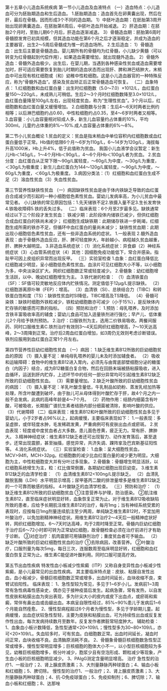 第十五章小儿造血系统疾病
第一节小儿造血及血液特点
（一）造血特点：小儿造血可分为胚胎期造血和生后造血。
1.胚胎期造血：造血首先在卵黄囊出现，然后在肝，最后在骨髓。因而形成3个不同的造血期。
1）中胚叶造血期：在胚胎第3周开始出现卵黄囊造血，在胚胎第6周后，中胚叶造血开始减退。
2）肝造血期：在胚胎2个月时，至胎儿期6个月后，肝造血逐渐减退。
3）骨髓造血期：胚胎第6周时骨髓腔发育已初具规模，但其造血功能在第6个月之后才逐渐稳定，并成为造血的主要器官，出生2～5周后骨髓成为惟一的造血场所。
2.生后造血：
1）骨髓造血：出生后主要是骨髓造血。婴儿期所有的骨髓均为红骨髓，小儿缺少黄髓（可以转变为红骨髓起到代偿作用），如果造血需要增加，就出现髓外造血。
2）骨髓外造血：骨髓外造血极少。出生后，在婴儿期，当遇到各种感染性贫血或造血需要增加时，肝可适应需要恢复到胎儿时期的造血状态而出现肝、脾和淋巴结肿大，末梢血中可出现有核红细胞或（和）幼稚中性粒细胞。这是小儿造血器官的一种特殊反应，称为“骨髓外造血”。感染及贫血矫正后正常骨髓造血可恢复。
（二）血象特点：
1.红细胞数和血红蛋白量：出生时红细胞数（5.0～7.0）×1012/L，血红蛋白量150～220g/L，未成熟儿可稍低。生后2～3个月时红细胞数降至3.0×1012/L，血红蛋白量降至100g/L左右，出现轻度贫血，称为“生理性贫血”。3个月以后，红细胞数和血红蛋白量又缓慢增加。
2.白细胞数与分类：生后4～6天时两者比例约相等；以后淋巴细胞约占0.60，中性粒细胞约占0.35，至4～6岁时两者又相等。
3.血容量：小儿血容量相对较成人多，新生儿血容量约占体重的10%，平均300ml。儿童约占体重的8%～10%.成人血容量占体重的6%～8%。

第二节小儿贫血概论
1.贫血的定义：贫血是指末梢血中单位容积内红细胞数或血红蛋白量低于正常。Hb值的低限6个月～6岁为110g/L，6～14岁为120g/L，海拔每升高1000米，Hb上升4%，低于此值称为贫血。
我国小儿血液学会议暂定：新生儿Hb＜145g/L，1～4个月Hb＜90g/L，4～6个月Hb＜100g/L者为贫血。
2.贫血分度：血红蛋白从正常下限～90g/L属轻度，～60g/L为中度，～30g/L为重度，＜30g/L为极重度；新生儿血红蛋白为144～120g/L属轻度，～90g/L为中度，～60g/L为重度，＜60g/L为极重度。
3.病因分类法：（1）红细胞和血红蛋白生成不足（2）溶血性贫血（3）失血性贫血。

第三节营养性缺铁性贫血
（一）病因缺铁性贫血是由于体内铁缺乏导致的血红蛋白合成减少而引起的一种小细胞低色素性贫血。婴幼儿发病率高，为小儿贫血中最常见者。
小儿缺铁的常见原因包括：1.先天储铁不足2.铁摄入量不足3.生长发育快4.铁吸收障碍5.铁的丢失过多。
（二）临床表现：6个月至2岁最多见。缺铁通常经过以下三个阶段才发生贫血：
铁减少期：此阶段体内储铁已减少，但供红细胞合成血红蛋白的铁尚未减少；
红细胞生成缺铁期：此期储存铁进一步耗竭，红细胞生成所需的铁亦不足，但循环中血红蛋白的量尚未减少；
缺铁性贫血期：此期出现小细胞低色素性贫血，还有一些非造血系统的症状。
1.一般表现
2.髓外造血表现：由于骨髓外造血反应，肝、脾可轻度肿大，年龄越小、病程越久贫血越重，肝、脾肿大越明显。
3.非造血系统症状：（1）消化系统症状：异食癖（2）神经系统症状（3）心血管系统症状（4）其他：因细胞免疫功能低下，常合并感染。指趾甲可因上皮组织异常而出现反甲。
（三）实验室检查
1.血象：血红蛋白降低比红细胞减少明显，呈小细胞低色素性贫血。血涂片可见红细胞大小不等，以小细胞为多，中央淡染区扩大。网织红细胞数正常或轻度减少。
2.骨髓象：幼红细胞增生活跃，以中、晚幼红细胞增生为主。
3.铁代谢的检查：
（1）血清铁蛋白（SF）：SF值可较灵敏地反应体内贮铁情况。测定值低于12μg/L提示缺铁。
（2）红细胞游离原卟啉（FEP）：增高。
（3）血清铁（SI）、总铁结合力（TIBC）和转铁蛋白饱和度（TS）：缺铁性贫血时SI降低，TIBC增高及TS降低。
（4）骨髓可染铁：缺铁时细胞外铁粒减少，铁粒幼细胞数亦可减少（小于15%），是反映体内贮存铁的敏感而可靠的指标。
（四）预防和治疗：
1.预防：母乳喂养，及时添加含铁丰富吸收率高的辅食；婴幼儿食品可加入适量铁剂进行强化；早产儿、低体重儿2个月给予铁剂预防。
2.治疗：口服铁剂为主，选用二价铁易吸收。两餐间服药、同时口服维生素C.铁剂治疗有效则3～4天后网织红细胞增高，7～10天达高峰，2～3周降到正常。治疗后2周血红蛋白增加，如3周仍无效则考虑诊断错误。铁剂应服用到血红蛋白正常1个月左右。

第四节营养性巨幼红细胞性贫血
（一）病因：
1.缺乏维生素B12所致的巨幼细胞贫血的原因
（1）摄入量不足：单纯母乳喂养的婴儿未及时添加辅食者。
（2）吸收和运输障碍：食物中的维生素B12进入胃内，必须先与由胃底部壁细胞分泌的糖蛋白（内因子）结合，成为B12糖蛋白复合物，然后在回肠末端被肠粘膜吸收，进入血循环，运送到肝内贮存，上述环节中的任何一部分异常均可引起维生素B12缺乏所致的巨幼细胞性贫血。
（3）需要量增加。
2.缺乏叶酸所致的巨幼细胞性贫血的病因：
（1）摄入量不足：羊乳叶酸含量低，牛乳制品如奶粉、蒸发乳经加热等处理，所含叶酸遭到破坏，由于胎儿可从母体得到叶酸贮存于肝，故4个月之内一般不会发病，此病的高峰年龄是4～7个月。
（2）药物作用：结肠内细菌含有叶酸，可被吸收，长期服广谱抗生素者结肠内部分细菌被清除，影响叶酸的供应。
（3）代谢障碍
（二）临床表现：维生素B12和叶酸所致的巨幼细胞性贫血多见于婴幼儿，小于2岁者占96%以上，起病缓慢，主要临床表现如下：
1.一般表现：多呈虚胖，或伴轻度水肿，毛发稀疏发黄，严重病例可有皮肤出血点或瘀斑。
2.贫血表现：轻度或中度贫血者占大多数。患儿面色苍黄，疲乏无力。常有肝、脾肿大。
3.精神神经症状：维生素B12缺乏者还可出现智力、动作发育落后，甚至退步。还常出现震颤，甚至抽搐，感觉异常，共济失调、踝阵挛及巴宾斯基征阳性等。
4.消化系统症状。
（三）实验室检查：
1.血象：呈大细胞性贫血，MCV>94fl，MCH>32pg。红细胞数的减少比血红蛋白量的减少更为明显。大细胞为主，中性粒细胞变大并有分叶过多现象。
2.骨髓象：骨髓增生明显活跃，以红细胞系统增生为主，粒：红比值常倒置，各期幼红细胞出现巨幼变。
3.维生素B12缺乏的血清学检查：
（1）血清维生素B12<100ng/L提示缺乏。
（2）血清乳酸脱氢酶（LDH）水平明显示增高；尿甲基丙二酸的排泄量增多是维生素B12缺乏的一个可靠而敏感的指标。
4.叶酸缺乏的血清学检查。
（三）预防和治疗：
（1）缺乏维生素B12所致的巨幼细胞贫血
①注意营养与护理，防治感染。
②肌注维生素B12，直至临床症状明显好转，血象恢复正常为止。对于维生素B12吸收缺陷所致的患者，应给予长期肌注维生素B12的治疗，每月1mg；当有神经系统受累的表现时，应按每日1mg剂量连续肌注至少两周，单纯缺乏维生素B12时，不宜加用叶酸治疗，以免加剧精神神经症状。用维生素B12治疗2～4天后一般精神症状好转，网织红细胞增加，6～7天时达高峰，均于2周时降至正常。骨髓内巨幼红细胞于治疗后6～72小时即可转为正常幼红细胞，故骨髓检查必须在治疗前进行才有助于诊断。
③对症治疗：肌肉震颤可用镇静剂治疗；重度贫血者可予输血。
（2）缺乏叶酸所致的巨幼红细胞性贫血的治疗
①去除病因，改善营养。
②叶酸治疗，口服剂量为每次5mg，每日三次，连服数周至临床明显好转，红细胞和血红蛋白恢复正常为止。维生素C能促进叶酸利用。同时口服可提高疗效。

第五节出血性疾病
特发性血小板减少性紫癜（ITP）又称自身变异性血小板减少性紫癜，是小儿最常见的出血性疾病。
其主要临床特点是：皮肤、粘膜自发性出血，血小板减少，骨髓巨核细胞数正常或增多，出血时间延长，血块收缩不良，束臂试验阳性。
临床表现：
1、急性型较为常见，多见于1~6岁小儿。发病前1~3周常有急性病毒性感染史，偶亦见于接种疫苗后发生。起病急骤，常有发热，以自发性皮肤和粘膜出血为突出表现，多为针尖大小的皮内或皮下出血点，或瘀斑和紫癜，常伴有鼻出血或齿龈出血。本病呈自限性经过，85%~90%患儿于发病后1~6个月能自然痊愈。
2、慢性型病程超过6个月者为慢性型，多见于学龄期儿童。起病缓慢，出血症状较急性型轻，主要为皮肤和粘膜出血，可为持续性出血或反复发作性出血，每次发病持续数月至数年。反复发作者脾脏常轻度肿大。
辅助检查：
1、血象血小板计数降低，急性型通常<20×109/L；慢性型多为30~80×109/L，亦可<20×109/L。失血较多时，可有贫血。白细胞数正常。出血时间延长，凝血时间正常，血块收缩不良。血清酶原消耗不良。
2、骨髓象骨髓巨核细胞数急性型正常或增多，慢性型常明显增多；巨核细胞的胞体大小不一，以小型巨核细胞较为多见，幼稚巨核细胞增多，核分叶减少，胞浆少且有空泡形成、颗粒减少等现象，产生血小板的巨核细胞明显减少。
3、PAIgG测定含量明显增高。
治疗
急性型的治疗1、一般治疗；2、肾上腺皮质激素；3、大剂量静脉丙种球蛋白；4、输血小板和红细胞；5、脾切除。
慢性型的治疗1、一般治疗；2、肾上腺皮质激素；3、大剂量静脉丙种球蛋白；4、抗-D免疫球蛋白；5、免疫抑制剂；6、脾切除；7、输血小板和红细胞；8、达那唑
